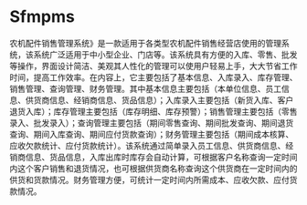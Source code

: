 # Sfmpms
 农机配件销售管理系统》是一款适用于各类型农机配件销售经营店使用的管理系统，该系统广泛适用于中小型企业、门店等。该系统具有方便的入库、零售、批发等操作，界面设计简洁、美观其人性化的管理可以使用户轻易上手，大大节省工作时间，提高工作效率。在内容上，它主要包括了基本信息、入库录入、库存管理、销售管理、查询管理、财务管理。其中基本信息主要包括（本单位信息、员工信息、供货商信息、经销商信息、货品信息）；入库录入主要包括（新货入库、客户退货入库）；库存管理主要包括（库存明细、库存预警）；销售管理主要包括（零售录入、批发录入）；查询管理主要包括（期间零售查询、期间批发查询、期间退货查询、期间入库查询、期间应付货款查询）；财务管理主要包括（期间成本核算、应收欠款统计、应付货款统计）。该系统通过简单录入员工信息、供货商信息、经销商信息、货品信息，入库出库时库存会自动计算，可根据客户名称查询一定时间内这个客户销售和退货情况，也可根据供货商名称查询这个供货商在一定时间内的供货和货款情况。财务管理方便，可统计一定时间内所需成本、应收欠款、应付货款情况。

